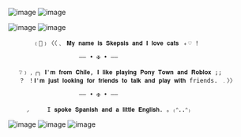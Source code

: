 
![image](https://github.com/user-attachments/assets/3a590475-246d-46ed-a09e-83ec21b2a51a)
![image](https://github.com/user-attachments/assets/93827c4d-1e79-4eb1-9398-a84b691ab36c)

![image](https://github.com/user-attachments/assets/24d98067-8b7a-48d3-9f26-c6789f486f18)          ![image](https://github.com/user-attachments/assets/ad2c1a7b-f93c-46d0-8838-fd26ec6fc3a2)



           ﹙💭﹚〈〈﹑ 𝐌𝐲 𝐧𝐚𝐦𝐞 𝐢𝐬 𝐒𝐤𝐞𝐩𝐬𝐢𝐬 𝐚𝐧𝐝 𝐈 𝐥𝐨𝐯𝐞 𝐜𝐚𝐭𝐬 ﹢♡ ! 
                                        
                        —— • ✠ • ——
                                           
       ❔﹚﹐╭╮ 𝐈'𝐦 𝐟𝐫𝐨𝐦 𝐂𝐡𝐢𝐥𝐞, 𝐈 𝐥𝐢𝐤𝐞 𝐩𝐥𝐚𝐲𝐢𝐧𝐠 𝐏𝐨𝐧𝐲 𝐓𝐨𝐰𝐧 𝐚𝐧𝐝 𝐑𝐨𝐛𝐥𝐨𝐱 ;; 
       ？ ！𝐈'𝐦 𝐣𝐮𝐬𝐭 𝐥𝐨𝐨𝐤𝐢𝐧𝐠 𝐟𝐨𝐫 𝐟𝐫𝐢𝐞𝐧𝐝𝐬 𝐭𝐨 𝐭𝐚𝐥𝐤 𝐚𝐧𝐝 𝐩𝐥𝐚𝐲 𝐰𝐢𝐭𝐡 friends. ﹒〉〉
 
                        —— • ✠ • ——
 
         ◞     I 𝐬𝐩𝐨𝐤𝐞 𝐒𝐩𝐚𝐧𝐢𝐬𝐡 𝐚𝐧𝐝 𝐚 𝐥𝐢𝐭𝐭𝐥𝐞 𝐄𝐧𝐠𝐥𝐢𝐬𝐡. 。₍ᐢ..ᐢ₎
 
 ![image](https://github.com/user-attachments/assets/3d11d977-72bf-4c50-8174-3aa3b5a9ce7d) ![image](https://github.com/user-attachments/assets/d12d88f0-d5fe-4aa9-9a9a-ae42f578bb72) ![image](https://github.com/user-attachments/assets/eed18893-bf23-4564-ba1c-6d85ae2a434e)

